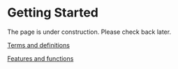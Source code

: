 # Getting Started

The page is under construction. Please check back later.

<a href="Term-and-definition.md" class="btn btn-primary">Terms and definitions</a><br/>

<a href="Features-and-functions.md" class="btn btn-primary">Features and functions</a>